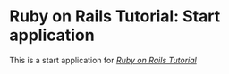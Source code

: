# Ruby on Rails Tutorial: Start application

This is a start application for
[*Ruby on Rails Tutorial*](http://railstutorial.org)
